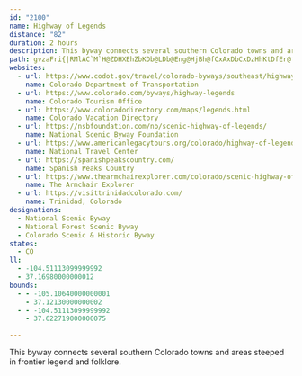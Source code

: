 ```yaml
---
id: "2100"
name: Highway of Legends
distance: "82"
duration: 2 hours
description: This byway connects several southern Colorado towns and areas steeped in frontier legend and folklore.
path: gvzaFri{|RMlAC`M`H@ZDHXEhZbKDb@LDb@Eng@HjBh@fCxAxDbCxDzHhKtDfEr@fAnH~NlLvOpHlJ~@fBpI`TpBzInBhMZzCR|Hc@~QB|BPzCv@`E`BxDjBxCbGlIrAnC~AdGb@lDNzBDvCWzg@a@fMe@~CmBhGmAjCiJtQgAbBsCjDiQjQ{AvBwAdCcAbCeCxIuFnT_ChOoCj\SlE?~EXlFVlBz@jDrAfD`\vm@hEfHrClCjG~C~JfEdEfChCpBzFdFlEnBlIjCvKxDhMzFhClB`AdArKtObB~AxBzAbBp@zLrCfI`C|@`@n@p@rBlCd@jATlA\~BDtC?lI]lFK`GH~IZxBn@rCp@vRn@dE~@lClAlBnA`AnDbBlBbBvIjLb@n@x@pB~@rErCbRvEl^XdDXtF?dA^xD?~AStBeA`HY|@mAlBcGjGiAlBcFtLwBfEm@nBGp@ExBLtIpAdLrAbHJrABlASbCuApH}DxKSr@U`CCbCHfAbBtOh@fO@zAYtKL`KCzHK~AwEnQe@xD?~CxA`HbF`L|DzK\h@f@jBRvADtCUnJHvErAjLtBdJx@zDXpBDlBKtDs@vGU|E_@lQDhJJxAfBnKhAzInA~KbAtPPlBpA`H@rAMdHW`FmBjTi@~Ke@d]BbBMnWUfIWrCaBlLQxCKhEuA~IAfBD~@ZxBbAnDfE`RZj@|AxHbI~[n@hDNjC?zAi@dD{@vCe@vFDpDNzANlEM~FiCzPuBnPy@lEeBhFwAlDcFlGkB~Cu@~@mEdFuApDyB~HsBfLOxEMhS[lEy@hF_@~CmAjWSjAe@~AoAlD_Nd[eBrGgEjRcClNUlBIvCSl\l@lCj@xA|@~A~BrD\v@d@hAhBlIlAdChAtAdA~@t@b@tFzBx@j@x@r@nAjBxFvY\tCHlCeAhSSzGi@~EsCxKm@fDyCpWcB`Eo@pBUbC{AnZB`MKtCqBtOkBdMwElWYjCEdCi@nD{G|VgAvBwBtB_QlNsBlB}@~@iAfBeBrEiA`HsAlNcAbIeKfc@_CzVc@lCk@xAw@rAe@vAiB`Ji@lBu@fBkLzTWr@[rB?nGUpDgEjQo@dBsDhGi@pAi@fBi@rDi@jGe@fJUlAoJdXuDfH{GhYmChK_@dCIzAOxF@tLQ~DmFl_@_@pAuFtK_@`BUbDe@zMsA|S?rBx@zEd@rE|ArXj@|ElC|OBjAChHlCfP|DpT^dEbBlV`@bC`BhFTjDD~ELnBXjCnCnQrCzn@lBp[GnU`@pUPzA\vAlFtNxBvJr@lEDlEmA|y@HbCRrAbA`Dn@fAlH~IrB`ErAnEn@dEH~ADzr@AzFSxAqB~EyGhRi@d@uMjHu@VwAFeKaA_B?sFjAeK`BiRjBcEn@yx@fOyAH}A_@mA}@g@y@g@_@mBa@o@@aLvCeAHcA?cC[}ES_ANc@VeRzMmAv@o@RsAIoA_AmLiPqCcCgFsDo@Yi@Iw@DqSrCwDv@yB`AwCxBcCxBoLtN_E`E_CxDc@d@u@@m@Gi@YiCqBmGcDyB_Bc@WiAGi@D]N{@r@}BvCeAr@uK_@gF?wMjBaDTo]GeCQiA[{OaJm@WeCg@{TJgLXiBJePfC_BNwACoPsC}@_@u@k@iAqA{MwQi@m@s@QaMl@iCh@wG`CgEfAoB?}@MsADgALuCr@o@?e@KsDyA_ADcHdBe@Dk@Sg@_@[eA?s@Jy@x@yB~@kBjCsEzQeT|BsBbHyEnMgKbBmAjIsEhCqBrAoCbAuEIw@c@m@sGsAaBKkC@kHJmBReBv@s@l@cGzGeJ~F}Bl@cFv@iElBsCdAuHzB{J~Do@@_Do@m@Ck@J}DrA_N~C{L_Ao@LaBbA}I`H_DlBqf@jUyA`@sTvDiAFqNS{H~@{@j@wArBoBlAwHlH}BjAaBR_Dt@cEdCaEdAcFj@_B^{JnFeExAcLtBiB|@yCxB}@Z{QEeFpA_FfB}WlKyOtHyAb@uMfBaFdA}JrCyBnAcB~AmA~A}N|X}A~BYd@gFhEcExFsDfGq@~AyE`OcDrGIhAHr@b@v@rApAb@n@Lh@HfAEl@Ud@mCnD}AbFmGbHoAfBsAjCwCxCiBfCu@jAY`AYdD_@~@i@`@aGf@g@VwAlCcAjC_@hEwBdGqAfGIx@Hv@n@zADVKz@MXo@X_@Ak@w@Wy@IaC|@oKEe@S]{@Ya@PQXeA~FQZe@p@cB~@Yl@Kj@GrB_@l@i@J{@CgFa@_@Dq@f@SdAC^Jd@R`@|@j@Zl@CxAQj@]`CBx@HRrFjHNZFd@Gd@c@~@aAQiBaBs@YcB]wI{@kMYwEy@mBCiCh@}FlBkN`DcC~AeK`MqCzCkB~AWJ{BrBw@dAgBlDaArAeA`AkGdEgChCg@|@uA~AaB`AiAJiDSaDFu@GcDiAaG^_Ci@}DL}Dr@{Cm@oHQsPyAaFm@cESsJRaFCwCVwMe@_LgB_Cq@sBmAsCgC_Bq@i@a@eByBsF{H{@yAQy@kBsB{OgKmBeA_DgCs@_AmAkC_B{AuOgJmDyA_@_@s@mAmBsHy@gA{CaDYQi@GiEFaHQ_BM{D{@uJ{@uDmAqD[_@QqJ{Ii@wAOmAOcHXyChAyFHsAcDaH{DmHiCgDoCwAi@c@aWa_@o@u@i@_@_A]eCo@kGi@s@{@mF{IUeACgABaIs@_HUsAqCeGWaBKmAVaDE_AoBaFwA}AQa@Qw@E{CSmBMkA[s@_D_Di@s@}@kBuAmByCaC}AsCsCyCoBmA}UoPmGmF{IgFeQ{MeHkC}Ay@iGgLgHqKoB_C}L_L}@i@}@]_AKgEGaCWcGoByASiA?iCRyAXaFZuM^gHOaF^kACe@KiQuEg@a@{@eBsAaGc@q@k@_@sUoFo@EaIRaB?oKyBa@WmF{IyAsBiD{CaEmCwDwAyT{GcgAs[_Ci@oCOsd@Ym}@O{ASkA{ASeBe@sm@Uy@m@a@eAScSCCaMoSOe\EmFK{_@?sDMiCk@wCyAcB{AkBiCy@aB_Nee@eA}CkBeD{ByBgCyAyE}@gDMgSEoCOsBq@uAq@w@g@_BwAm@u@iBgDu@eCiSsgAsAaGyXq`AcAwCyAmDgd@ky@mKiRyAqAi@_AoAqGqi@}fBiDgIqUc]yDaFqx@e|@_CaDiC_FcAeCwx@e}Bo@_EYaDy@iUo@uUKwNNyn@YgGi@uCsFoPiByE}CgFiBkCgi@un@iCmDmAgCq@{B{AqHIsAeDafAcCmo@}@yI{@cG}AmI}CoLcCkGcTof@mCyGsFuPsCgL{GkUwDuOa@sDEuMOkCaBiIiWmm@wMuTcAuBcAaFcCkJ}XwmA
websites:
  - url: https://www.codot.gov/travel/colorado-byways/southeast/highway-legends
    name: Colorado Department of Transportation
  - url: https://www.colorado.com/byways/highway-legends
    name: Colorado Tourism Office
  - url: https://www.coloradodirectory.com/maps/legends.html
    name: Colorado Vacation Directory
  - url: https://nsbfoundation.com/nb/scenic-highway-of-legends/
    name: National Scenic Byway Foundation
  - url: https://www.americanlegacytours.org/colorado/highway-of-legends-road-trip/
    name: National Travel Center
  - url: https://spanishpeakscountry.com/
    name: Spanish Peaks Country
  - url: https://www.thearmchairexplorer.com/colorado/scenic-highway-of-legends.php
    name: The Armchair Explorer
  - url: https://visittrinidadcolorado.com/
    name: Trinidad, Colorado
designations:
  - National Scenic Byway
  - National Forest Scenic Byway
  - Colorado Scenic & Historic Byway
states:
  - CO
ll:
  - -104.51113099999992
  - 37.16980000000012
bounds:
  - - -105.10640000000001
    - 37.12130000000002
  - - -104.51113099999992
    - 37.622719000000075

---
```


This byway connects several southern Colorado towns and areas steeped in frontier legend and folklore.
